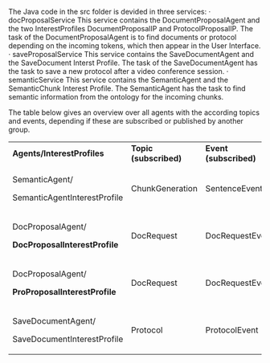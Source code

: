The Java code in the src folder is devided in three services:
· docProposalService
This service contains the DocumentProposalAgent and the two InterestProfiles DocumentProposalIP and ProtocolProposalIP. The task of the DocumentProposalAgent is to find documents or protocol depending on the incoming tokens, which then appear in the User Interface.
· saveProposalService
This service contains the SaveDocumentAgent and the SaveDocument Interst Profile.  The task of the SaveDocumentAgent has the task to save a new protocol after a video conference session.
· semanticService
This service contains the SemanticAgent and the SemanticChunk Interest Profile. The SemanticAgent has the task to find semantic information from the ontology for the incoming chunks.

The table below gives an overview over all agents with the according topics and events, depending if these are subscribed or published by another group. 
<table>
<tbody>
<tr>
<td><strong>Agents/InterestProfiles</strong></td>
<td><strong>Topic (subscribed)</strong></td>
<td><strong>Event (subscribed)</strong></td>
<td><strong>Events (published)</strong></td>
<td><strong>Topic (published)</strong></td>
</tr>
<tr>
<td>
<p>SemanticAgent/</p>
<p>SemanticAgentInterestProfile</p>
</td>
<td>ChunkGeneration</td>
<td>SentenceEvent</td>
<td>FeedbackEvent</td>
<td>SemanticChunk</td>
</tr>
<tr>
<td>
<p>DocProposalAgent/</p>
<p><strong>DocProposalInterestProfile</strong></p>
</td>
<td>DocRequest</td>
<td>DocRequestEvent</td>
<td>DocProposalEvent</td>
<td>DocProposal</td>
</tr>
<tr>
<td>
<p>DocProposalAgent/</p>
<p><strong>ProProposalInterestProfile</strong></p>
</td>
<td>DocRequest</td>
<td>DocRequestEvent</td>
<td>DocProposalEvent</td>
<td>DocProposal</td>
</tr>
<tr>
<td>
<p>SaveDocumentAgent/</p>
<p>SaveDocumentInterestProfile</p>
</td>
<td>Protocol</td>
<td>ProtocolEvent</td>
<td>-</td>
<td>-</td>
</tr>
</tbody>
</table>
<p>&nbsp;</p>
